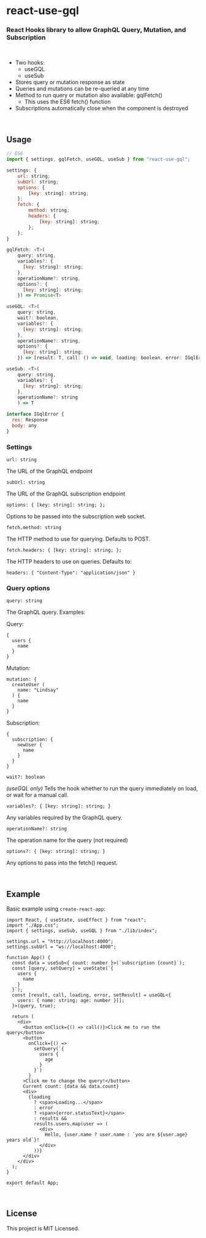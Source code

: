 # react-use-gql

### **React Hooks library to allow GraphQL Query, Mutation, and Subscription**

<a id="/features"></a>&nbsp;

- Two hooks:
  - useGQL
  - useSub
- Stores query or mutation response as state
- Queries and mutations can be re-queried at any time
- Method to run query or mutation also available: gqlFetch()
  - This uses the ES6 fetch() function
- Subscriptions automatically close when the component is destroyed

<a id="/usage"></a>&nbsp;

## Usage

```javascript
// ES6
import { settings, gqlFetch, useGQL, useSub } from "react-use-gql";

settings: {
    url: string;
    subUrl: string;
    options: {
        [key: string]: string;
    };
    fetch: {
        method: string;
        headers: {
            [key: string]: string;
        };
    };
}

gqlFetch: <T>(
    query: string,
    variables?: {
      [key: string]: string;
    },
    operationName?: string,
    options?: {
      [key: string]: string;
    }) => Promise<T>

useGQL: <T>(
    query: string,
    wait?: boolean,
    variables?: {
      [key: string]: string;
    },
    operationName?: string,
    options?: {
      [key: string]: string;
    }) => [result: T, call: () => void, loading: boolean, error: IGqlError, setResult: React.Dispatch<React.SetStateAction<T>>]

useSub: <T>(
    query: string,
    variables?: {
      [key: string]: string;
    },
    operationName?: string
    ) => T

interface IGqlError {
  res: Response
  body: any
}

```

### Settings

`url: string`

The URL of the GraphQL endpoint

`subUrl: string`

The URL of the GraphQL subscription endpoint

`options: { [key: string]: string; };`

Options to be passed into the subscription web socket.

`fetch.method: string`

The HTTP method to use for querying. Defaults to POST.

`fetch.headers: { [key: string]: string; };`

The HTTP headers to use on queries. Defaults to:

```
headers: { "Content-Type": "application/json" }
```

### Query options

`query: string`

The GraphQL query. Examples:

Query:

```
{
  users {
    name
  }
}
```

Mutation:

```
mutation: {
  createUser (
    name: "Lindsay"
  ) {
    name
  }
}
```

Subscription:

```
{
  subscription: {
    newUser {
      name
    }
  }
}
```

`wait?: boolean`

_(useGQL only)_ Tells the hook whether to run the query immediately on load, or wait for a manual call.

`variables?: { [key: string]: string; }`

Any variables required by the GraphQL query.

`operationName?: string`

The operation name for the query (not required)

`options?: { [key: string]: string; }`

Any options to pass into the fetch() request.

<a id="/example"></a>&nbsp;

## Example

Basic example using `create-react-app`:

```
import React, { useState, useEffect } from "react";
import "./App.css";
import { settings, useSub, useGQL } from "./lib/index";

settings.url = "http://localhost:4000";
settings.subUrl = "ws://localhost:4000";

function App() {
  const data = useSub<{ count: number }>(`subscription {count}`);
  const [query, setQuery] = useState(`{
    users {
      name
    }
  }`);
  const [result, call, loading, error, setResult] = useGQL<{
    users: { name: string; age: number }[];
  }>(query, true);

  return (
    <div>
      <button onClick={() => call()}>Click me to run the query</button>
      <button
        onClick={() =>
          setQuery(`{
            users {
              age
            }
          }`)
        }
      >Click me to change the query!</button>
      Current count: {data && data.count}
      <div>
        {loading 
          ? <span>Loading...</span> 
          : error 
          ? <span>{error.statusText}</span> 
          : results &&
          results.users.map(user => (
            <div>
              Hello, {user.name ? user.name : `you are ${user.age} years old`}!
            </div>
          ))}
      </div>
    </div>
  );
}

export default App;
```

<a id="/license"></a>&nbsp;

## License

This project is MIT Licensed.
